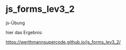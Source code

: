 # js_forms_lev3_2

js-Übung

hier das Ergebnis:

https://werthmannsupercode.github.io/js_forms_lev3_2/
